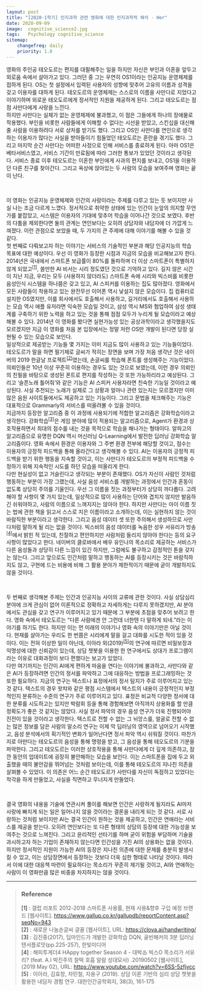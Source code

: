 ```yaml
---
layout: post
title: "[2020-1학기] 인지과학 관련 영화에 대한 인지과학적 해석 - Her"
date: 2020-09-09
image:  cognitive_science2.jpg
tags:   Psychology cognitive_science
sitemap:
    changefreq: daily
    priority: 1.0
---
```


영화의 주인공 테오도르는 편지를 대필해주는 일을 하지만 자신은 부인과 이혼을 앞두고 외로움 속에서 살아가고 있다. 그러던 중 그는 우연히 OS1이라는 인공지능 운영체제를 접하게 된다. OS는 첫 설정에서 입력된 사용자의 성향에 맞추어 고유의 이름과 성격을 갖고 이용자를 대하게 된다. 테오도르의 운영체제는 스스로의 이름을 사만다로 지었다고 이야기하며 외로운 테오도르에게 정서적인 지원을 제공하게 된다. 그리고 테오도르는 점점 사만다에게 사랑을 느낀다.  
하지만 사만다는 실체가 없는 운영체제에 불과했고, 이 점은 그들에게 하나의 장애물로 작용했다. 부인을 비롯한 사람들에게 이해할 수 없다는 시선을 받았고, 스킨십을 대신해줄 사람을 이용하려다 서로 상처를 받기도 했다. 그리고 OS인 사만다를 연인으로 생각하는 이용자가 많다는 사실을 받아들이기 힘들었던 테오도르는 혼란을 겪기도 했다. 그리고 마지막 순간 사만다는 어떠한 사정으로 인해 서비스를 종료하게 된다. 아마 OS1은 베타서비스였고, 서비스 기간이 만료됨에 따라 그러한 통보가 있었던 것이라고 생각된다. 서비스 종료 이후 테오도르는 이혼한 부인에게 사과의 편지를 보내고, OS1을 이용하던 다른 친구를 찾아간다. 그리고 옥상에 앉아있는 두 사람의 모습을 보여주며 영화는 끝이 난다.  

<br>

이 영화는 인공지능 운영체제와 인간의 사랑이라는 주제를 다루고 있는 듯 보이지만 사실 나는 조금 다르게 느꼈다. 정서적으로 취약한 상태에 있는 인간이 눈앞의 의지할 무언가를 붙잡았고, 시스템은 이용자의 기대에 맞추어 학습을 이어나간 것으로 보였다. 후반의 다툼을 제외한다면 둘의 관계는 연인보다는 오히려 상담자와 내담자에 더 가깝게 느껴졌다. 이런 관점으로 보았을 때, 두 가지의 큰 주제에 대해 이야기를 해볼 수 있을 것 같다.  
첫 번째로 다뤄보고자 하는 이야기는 서비스의 기술적인 부분과 해당 인공지능의 학습 목표에 대한 예상이다. 우선 이 영화가 등장한 시점과 지금의 모습을 비교해보고자 한다. 2014년은 국내에서 스마트폰 보급률이 80%를 돌파하며 더 이상 스마트폰이 특별하지 않게 되었고<sup>[[1]](#footnote_1)</sup>, 쓸만한 AI 비서는 시리 정도였던 것으로 기억하고 있다. 길지 않은 시간이 지난 지금, 우리는 모두 (사용하지 않더라도) 스마트폰 속에 시리와 빅스비를 비롯한 음성인식 시스템을 하나쯤은 갖고 있고, AI 스피커를 이용하는 집도 많아졌다. 영화에서 모든 사람들이 착용하고 있는 완전무선 이어폰 역시 낯설지 않은 모습이다. 집 컴퓨터로 설치한 OS였지만, 이를 회사에서도 호출해서 사용하고, 길거리에서도 호출해서 사용하는 모습 역시 애플 유저라면 익숙한 모습일 것이고, 삼성 역시 MS와 협업하여 삼성 생태계를 구축하기 위한 노력을 하고 있는 것을 통해 점점 모두가 누리게 될 모습이라고 예상해볼 수 있다. 2014년 이 영화를 봤다면 실현가능성 있는 공상과학이라고 생각했을지도 모르겠지만 지금 이 영화를 처음 본 입장에서는 정말 저런 OS만 개발이 된다면 당장 실현될 수 있는 모습으로 보인다.  
일상적으로 제공받는 기능들 몇 가지는 이미 지금도 많이 사용하고 있는 기능들이었다. 테오도르가 말을 하면 필기체로 글씨가 적히는 장면을 보며 가장 처음 생각난 것은 네이버의 2019 한글날 프로젝트<sup>[[2]](#footnote_2)</sup>였는데, 손글씨를 학습해 폰트를 생성해주는 기능이었다. 의뢰인들은 10년 이상 꾸준히 이용하는 경우도 있는 것으로 보였는데, 이런 경우 의뢰인의 친필을 바탕으로 생성된 폰트로 편지를 작성하는 것 또한 가능하리라고 예상된다. 그리고 ‘슬픈노래 틀어줘’와 같은 기능은 AI 스피커 사용자라면 친숙한 기능일 것이라고 예상된다. 사실 추천되는 노래가 실제로 그 상황과 얼마나 관련 있는지는 모르겠지만 이미 많은 음원 사이트들에서도 제공하고 있는 기능이다. 그리고 문법을 체크해주는 기능은 대표적으로 Grammarly의 서비스를 떠올려볼 수 있을 것이다.  
지금까지 등장한 알고리즘 중 이 과정에 사용되기에 적합한 알고리즘은 강화학습이라고 생각한다. 강화학습<sup>[[3]](#footnote_3)</sup>은 게임 분야에 많이 적용되는 알고리즘으로, Agent가 환경과 상호작용하면서 최대의 점수를 내는 것을 목적으로 학습을 해나가는 형태이다. 알파고의 알고리즘으로 유명한 DQN 역시 머신러닝 Q-Learning에서 발전한 딥러닝 강화학습 알고리즘이다. 영화 속에서 환경은 이용자와 그 주변 환경 전부에 해당할 것이고, 점수는 이용자의 긍정적 피드백을 통해 올라간다고 생각해볼 수 있다. AI는 이용자의 긍정적 피드백을 받기 위한 행동을 지속할 것이고, 이는 사만다가 테오도르의 부정적 피드백을 수정하기 위해 지속적인 시도를 하던 모습을 떠올리게 한다.  
다만 현실성이 없고 거슬린다고 생각되는 부분이 존재했다. OS가 자신이 사람인 것처럼 행동하는 부분이 가장 그랬는데, 사실 음성 서비스를 개발하는 과정에서 인간과 혼동이 없도록 상당히 주의를 기울인다. 우선 그 이름을 짓는 과정부터가 상당히 까다롭다. 고려해야 할 사항이 몇 가지 있는데, 일상적으로 많이 사용하는 단어와 겹치지 않지만 발음하긴 쉬워야하고, 사람의 이름으로 느껴지지는 않아야 한다. 하지만 사만다는 아이 이름 짓는 법에 관한 책을 읽고서 스스로 지은 이름이라고 소개하는데, 이는 실현하지 않는 것이 바람직한 부분이라고 생각한다. 그리고 음성 데이터 셋 또한 주의해서 생성하므로 사만다처럼 말하게 될 리는 없을 것이다. 빅스비의 음성 데이터를 녹음한 성우 서유리가 방송<sup>[[4]](#footnote_4)</sup>에서 밝힌 적 있는데, 친절하고 편안하지만 사람처럼 들리지 않아야 한다는 등의 요구사항이 많았다고 한다. 네이버의 클로바에서 배우 유인나의 목소리로 제공하는 서비스가 다른 음성들과 상당히 다른 느낌이 있긴 하지만, 그럼에도 불구하고 감정적인 톤을 갖지는 않는다. 그리고 앞으로도 인간처럼 말하고 행동하는 AI를 등장시키는 것은 바람직하지도 않고, 구현에 드는 비용에 비해 그 활용 분야가 제한적이기 때문에 굳이 개발하지도 않을 것이다.  

<br>

두 번째로 생각해본 주제는 인간과 인공지능 사이의 교류에 관한 것이다. 사실 상담심리 분야에 크게 관심이 없어 이론적으로 정확하고 자세하게는 다루지 못하겠지만, AI 분야에서도 관심을 갖고 연구가 이루어지고 있기 때문에 그 부분에 초점을 맞추어 보려고 한다. 영화 속에서 테오도르는 “다른 사람에겐 안 그런데 너한텐 다 말하게 되네.”라는 이야기를 하기도 한다. 하지만 이는 먼 미래의 이야기나 영화 속의 이야기만은 아닐 것이다. 현재를 살아가는 우리도 한 번쯤은 시리에게 말을 걸고 대화를 시도한 적이 있을 것이다. 이는 전혀 이상한 일이 아닌데, 이아라 외(2019)<sup>[[5]](#footnote_5)</sup>의 연구에 따르면 비밀보장과 익명성에 대한 신뢰감이 있는데, 상담 챗봇을 이용한 한 연구에서도 상대가 프로그램이라는 이유로 대화과정이 보다 편했다는 보고가 있었다.  
다만 여기까지는 인간이 AI에게 편하게 마음을 연다는 이야기에 불과하고, 사만다와 같은 AI가 등장하려면 인간의 정서를 파악하고 그에 대응하는 방법을 프로그래밍하는 것 또한 필요하다. 지금의 연구는 텍스트나 표정에서의 정서 탐지가 주로 이루어지고 있는 것 같다. 텍스트의 경우 왓챠와 같은 평점 시스템에서 텍스트의 내용이 긍정적인지 부정적인지 분류하는 수준의 연구가 주로 이루어지고 있다. 표정은 비교적 다양한 정서에 대한 분류를 시도하고는 있지만 박람회 등을 통해 경험해보면 아직까지 상용화를 할 만큼 정확도가 좋은 것 같지는 않았다. 사실 정서 파악의 경우 음성 연구가 더욱 진행되어야 진전이 있을 것이라고 생각한다. 텍스트로 전할 수 없는 그 뉘앙스를, 얼굴로 전할 수 없는 많은 정보를 담은 사람의 말소리 연구는 이제 막 딥러닝의 영역으로 넘어오기 시작했고, 음성 분석에서의 획기적인 변화가 일어난다면 정서 파악 역시 쉬워질 것이다. 마찬가지로 아만다는 테오도르의 음성을 통해 명령을 받고, 그 음성을 통해 테오도르의 기분을 파악한다. 그리고 테오도르는 이러한 상호작용을 통해 사만다에게 더 깊게 의존하고, 잠깐 동안의 업데이트에 굉장히 불안해하는 모습을 보인다. 이는 스마트폰을 집에 두고 외출했을 때의 불안감을 뛰어넘는 것처럼 보이는데, 이를 통해 테오도르의 지나친 의존을 살펴볼 수 있었다. 이 의존은 어느 순간 테오도르가 사만다를 자신이 독점하고 있었다는 착각을 하게 만들었고, 사실을 직면하고 무너지게 만들었다.  

<br>

결국 영화의 내용을 기술에 연관시켜 풀이를 해보면 인간은 사랑하게 될지라도 AI마저 사랑에 빠지게 되는 일은 일어나지 않을 것이라는 결론을 내리게 되는 것 같다. 서로 사랑하는 것처럼 보이지만 AI는 결국 인간이 원하는 것을 제공하고, 인간은 연애라는 서비스를 제공을 받는다. 오히려 연인보다는 또 다른 형태의 상담의 등장에 대한 가능성을 보여주는 것으로 느껴진다. 그리고 윤리적인 선타기를 하며 굳이 위험을 부담하며 기술을 과시하고자 하는 기업이 존재하지 않는다면 인간성을 가진 AI의 상용화는 없을 것이다. 하지만 정서적인 지원이 가능한 AI의 등장은 지나친 의존에 대한 문제를 충분히 발생시킬 수 있고, 이는 상담장면에서 등장하는 것보다 더욱 심한 형태로 나타날 것이다. 따라서 이에 대한 대응책 마련이 필요하다는 목소리가 꾸준히 제기될 것이고, AI와 연애하는 사람이 이 영화만큼 많은 비중을 차지하지는 않을 것이다.  

----

> ### Reference
> <a name="footnote_1">[1]</a> : 갤럽 리포트 2012-2018 스마트폰 사용률, 현재 사용&향후 구입 예정 브랜드 [웹사이트]. https://www.gallup.co.kr/gallupdb/reportContent.asp?seqNo=943  
> <a name="footnote_2">[2]</a> : 새로운 나눔손글씨 글꼴 [웹사이트], URL: https://clova.ai/handwriting/  
> <a name="footnote_3">[3]</a> : 김진중(2017), 딥마인드가 개발한 강화학습 DQN, 골빈해커의 3분 딥러닝 텐서플로맛(pp.225-257), 한빛미디어  
> <a name="footnote_3">[4]</a> : 해피투게더4 HAppy together Season 4 - 대박♨ 빅스O 목소리가 서유리? (feat. A.I 박진주의 찰떡 호흡 알람 성대모사) .20190502 [웹사이트], (2019 May 02), URL: https://www.youtube.com/watch?v=6SS-5zfjvcc
> <a name="footnote_5">[5]</a> : 이아라, 김효창, 차민철, 지용구 (2019). 상담 이론 기반의 심리 상담 챗봇을 활용한 내담자 경험 연구. 대한인간공학회지, 38(3), 161-175  
